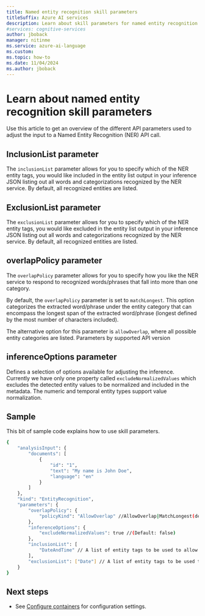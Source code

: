 ```yaml
---
title: Named entity recognition skill parameters
titleSuffix: Azure AI services
description: Learn about skill parameters for named entity recognition.
#services: cognitive-services
author: jboback
manager: nitinme
ms.service: azure-ai-language
ms.custom:
ms.topic: how-to
ms.date: 11/04/2024
ms.author: jboback
---
```


# Learn about named entity recognition skill parameters

Use this article to get an overview of the different API parameters used to adjust the input to a Named Entity Recognition (NER) API call.

## InclusionList parameter

The `inclusionList` parameter allows for you to specify which of the NER entity tags, you would like included in the entity list output in your inference JSON listing out all words and categorizations recognized by the NER service. By default, all recognized entities are listed.

## ExclusionList parameter

The `exclusionList` parameter allows for you to specify which of the NER entity tags, you would like excluded in the entity list output in your inference JSON listing out all words and categorizations recognized by the NER service. By default, all recognized entities are listed.

## overlapPolicy parameter

The `overlapPolicy` parameter allows for you to specify how you like the NER service to respond to recognized words/phrases that fall into more than one category. 

By default, the `overlapPolicy` parameter is set to `matchLongest`. This option categorizes the extracted word/phrase under the entity category that can encompass the longest span of the extracted word/phrase (longest defined by the most number of characters included).

The alternative option for this parameter is `allowOverlap`, where all possible entity categories are listed. 
Parameters by supported API version

## inferenceOptions parameter

Defines a selection of options available for adjusting the inference. Currently we have only one property called `excludeNormalizedValues` which excludes the detected entity values to be normalized and included in the metadata. The numeric and temporal entity types support value normalization. 

## Sample

This bit of sample code explains how to use skill parameters.

```bash
{ 
    "analysisInput": { 
        "documents": [ 
            { 
                "id": "1", 
                "text": "My name is John Doe", 
                "language": "en" 
            } 
        ] 
    }, 
    "kind": "EntityRecognition", 
    "parameters": { 
        "overlapPolicy": { 
            "policyKind": "AllowOverlap" //AllowOverlap|MatchLongest(default) 
        }, 
        "inferenceOptions": { 
            "excludeNormalizedValues": true //(Default: false) 
        }, 
        "inclusionList": [ 
            "DateAndTime" // A list of entity tags to be used to allow into the response. 
        ], 
        "exclusionList": ["Date"] // A list of entity tags to be used to filter out from the response. 
    } 
} 
```

## Next steps

* See [Configure containers](../../concepts/configure-containers.md) for configuration settings.
